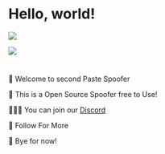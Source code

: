 # **Hello, world!** #
![](https://komarev.com/ghpvc/?username=FirewallStampede)

[![](https://img.shields.io/badge/Skyline-2021-blue)](https://skyline.github.com/coolcoder-js/2021)
#
🏫 Welcome to second Paste Spoofer

🏏 This is a Open Source Spoofer free to Use!

👨🏻‍💻 You can join our [Discord](https://discord.gg/aaACUux2bB) 

🌱 Follow For More

👋 Bye for now!
